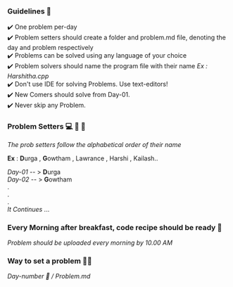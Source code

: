 ### Guidelines 🎌  <br>
:heavy_check_mark: One problem per-day <br>
:heavy_check_mark: Problem setters should create a folder and problem.md file, denoting the day and problem respectively <br>
:heavy_check_mark: Problems can be solved using any language of your choice <br>
:heavy_check_mark: Problem solvers should name the program file with their name  *Ex : Harshitha.cpp* <br>
:heavy_check_mark: Don't use IDE for solving Problems. Use text-editors! <br>
:heavy_check_mark: New Comers should solve from Day-01.<br>
:heavy_check_mark: Never skip any Problem.

### Problem Setters  💻  👩 👨 

 *The prob setters follow the alphabetical order of their name* <br> 

**Ex** : **D**urga , **G**owtham , Lawrance , Harshi , Kailash.. <br> 

*Day-01* -- > **D**urga <br> 
*Day-02* -- > **G**owtham <br> 
. <br>
. <br>
. <br>
*It Continues* ... <br> 


### Every Morning after breakfast, code recipe should be ready 🍔 <br> 

*Problem should be uploaded every morning by 10.00 AM*

### Way to set a problem  🥜🥜

 *Day-number 📆 / Problem.md* 
